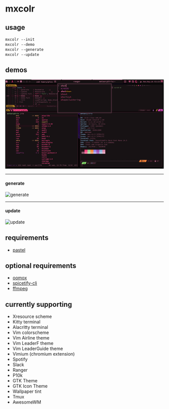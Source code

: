 # mxcolr

## usage
    mxcolr --init
    mxcolr --demo
    mxcolr --generate
    mxcolr --update

## demos
  ![screenshot](data/2021-05-10-021854_1920x1080_scrot.png)

  ***
  
  #### generate
  ![generate](data/generate_210510015619.gif)
  ***
  #### update
  ![update](data/update_210510015713.gif)


## requirements
* [pastel](https://github.com/sharkdp/pastel)

## optional requirements
* [oomox](https://github.com/themix-project/oomox)
* [spicetify-cli](https://github.com/khanhas/spicetify-cli)
* [ffmpeg](https://github.com/FFmpeg/FFmpeg)

## currently supporting
* Xresource scheme
* Kitty terminal
* Alacritty terminal
* Vim colorscheme
* Vim Airline theme
* Vim LeaderF theme
* Vim LeaderGuide theme
* Vimium (chromium extension)
* Spotify
* Slack
* Ranger
* P10k
* GTK Theme
* GTK Icon Theme
* Wallpaper tint
* Tmux
* AwesomeWM




